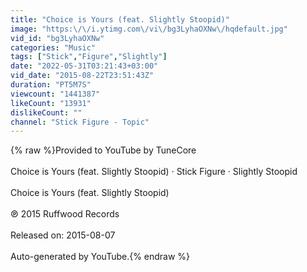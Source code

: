 ```yaml
---
title: "Choice is Yours (feat. Slightly Stoopid)"
image: "https:\/\/i.ytimg.com\/vi\/bg3LyhaOXNw\/hqdefault.jpg"
vid_id: "bg3LyhaOXNw"
categories: "Music"
tags: ["Stick","Figure","Slightly"]
date: "2022-05-31T03:21:43+03:00"
vid_date: "2015-08-22T23:51:43Z"
duration: "PT5M7S"
viewcount: "1441387"
likeCount: "13931"
dislikeCount: ""
channel: "Stick Figure - Topic"
---
```

{% raw %}Provided to YouTube by TuneCore<br /><br />Choice is Yours (feat. Slightly Stoopid) · Stick Figure · Slightly Stoopid<br /><br />Choice is Yours (feat. Slightly Stoopid)<br /><br />℗ 2015 Ruffwood Records<br /><br />Released on: 2015-08-07<br /><br />Auto-generated by YouTube.{% endraw %}
